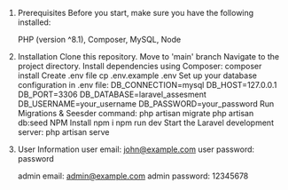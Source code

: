 1. Prerequisites
    Before you start, make sure you have the following installed:

    PHP (version ^8.1), Composer, MySQL, Node

2. Installation
    Clone this repository.
    Move to 'main' branch
    Navigate to the project directory.
    Install dependencies using Composer:
        composer install
    Create .env file
        cp .env.example .env
    Set up your database configuration in .env file:
        DB_CONNECTION=mysql
        DB_HOST=127.0.0.1
        DB_PORT=3306
        DB_DATABASE=laravel_assesment
        DB_USERNAME=your_username
        DB_PASSWORD=your_password
    Run Migrations & Seesder command:
        php artisan migrate
        php artisan db:seed
    NPM Install
        npm i
        npm run dev
    Start the Laravel development server:
    php artisan serve

3. User Information
    user email: john@example.com
    user password: password

    admin email: admin@example.com
    admin password: 12345678